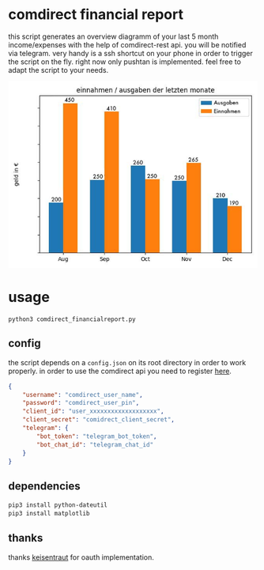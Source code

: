 # comdirect financial report
this script generates an overview diagramm of your last 5 month income/expenses with the help of comdirect-rest api. you will be notified via telegram. very handy is a ssh shortcut on your phone in order to trigger the script on the fly. right now only pushtan is implemented. feel free to adapt the script to your needs.

![comdirect financial report](https://github.com/phpanhey/comdirect_financialreport/blob/master/example_chart.jpg?raw=true)

# usage 
```shell
python3 comdirect_financialreport.py 
```
## config
the script depends on a `config.json` on its root directory in order to work properly. in order to use the comdirect api you need to register [here](https://www.comdirect.de/cms/kontakt-zugaenge-api.html).

```json
{
    "username": "comdirect_user_name",
    "password": "comdirect_user_pin",
    "client_id": "user_xxxxxxxxxxxxxxxxxxx",
    "client_secret": "comidrect_client_secret",
    "telegram": {
        "bot_token": "telegram_bot_token",
        "bot_chat_id": "telegram_chat_id"
    }
}
```

## dependencies
```sh
pip3 install python-dateutil
pip3 install matplotlib
```

## thanks
thanks [keisentraut](https://github.com/keisentraut/python-comdirect-api) for oauth implementation.



